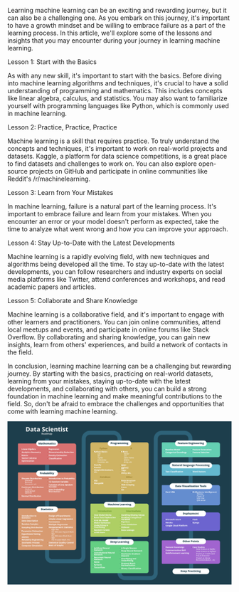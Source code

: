 Learning machine learning can be an exciting and rewarding journey, but it can also be a challenging one. As you embark on this journey, it's important to have a growth mindset and be willing to embrace failure as a part of the learning process. In this article, we'll explore some of the lessons and insights that you may encounter during your journey in learning machine learning.

Lesson 1: Start with the Basics

As with any new skill, it's important to start with the basics. Before diving into machine learning algorithms and techniques, it's crucial to have a solid understanding of programming and mathematics. This includes concepts like linear algebra, calculus, and statistics. You may also want to familiarize yourself with programming languages like Python, which is commonly used in machine learning.

Lesson 2: Practice, Practice, Practice

Machine learning is a skill that requires practice. To truly understand the concepts and techniques, it's important to work on real-world projects and datasets. Kaggle, a platform for data science competitions, is a great place to find datasets and challenges to work on. You can also explore open-source projects on GitHub and participate in online communities like Reddit's /r/machinelearning.

Lesson 3: Learn from Your Mistakes

In machine learning, failure is a natural part of the learning process. It's important to embrace failure and learn from your mistakes. When you encounter an error or your model doesn't perform as expected, take the time to analyze what went wrong and how you can improve your approach.

Lesson 4: Stay Up-to-Date with the Latest Developments

Machine learning is a rapidly evolving field, with new techniques and algorithms being developed all the time. To stay up-to-date with the latest developments, you can follow researchers and industry experts on social media platforms like Twitter, attend conferences and workshops, and read academic papers and articles.

Lesson 5: Collaborate and Share Knowledge

Machine learning is a collaborative field, and it's important to engage with other learners and practitioners. You can join online communities, attend local meetups and events, and participate in online forums like Stack Overflow. By collaborating and sharing knowledge, you can gain new insights, learn from others' experiences, and build a network of contacts in the field.

In conclusion, learning machine learning can be a challenging but rewarding journey. By starting with the basics, practicing on real-world datasets, learning from your mistakes, staying up-to-date with the latest developments, and collaborating with others, you can build a strong foundation in machine learning and make meaningful contributions to the field. So, don't be afraid to embrace the challenges and opportunities that come with learning machine learning.

![Alt text](/models/image.png)